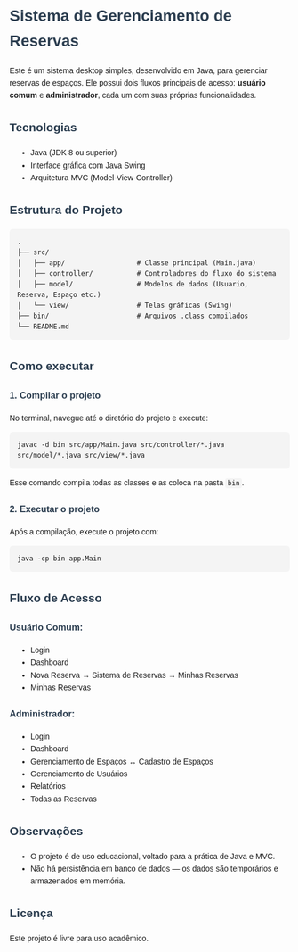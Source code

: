 <!DOCTYPE html>
<html lang="pt-br">
<head>
  <meta charset="UTF-8">
  <title>Sistema de Gerenciamento de Reservas</title>
  <style>
    body { font-family: Arial, sans-serif; line-height: 1.6; margin: 2em; }
    h1, h2, h3 { color: #2c3e50; }
    code { background: #f4f4f4; padding: 2px 4px; border-radius: 4px; }
    pre { background: #f4f4f4; padding: 1em; border-radius: 6px; overflow-x: auto; }
    ul { margin-left: 1em; }
  </style>
</head>
<body>

  <h1>Sistema de Gerenciamento de Reservas</h1>
  <p>Este é um sistema desktop simples, desenvolvido em Java, para gerenciar reservas de espaços. Ele possui dois fluxos principais de acesso: <strong>usuário comum</strong> e <strong>administrador</strong>, cada um com suas próprias funcionalidades.</p>

  <h2>Tecnologias</h2>
  <ul>
    <li>Java (JDK 8 ou superior)</li>
    <li>Interface gráfica com Java Swing</li>
    <li>Arquitetura MVC (Model-View-Controller)</li>
  </ul>

  <h2>Estrutura do Projeto</h2>
  <pre><code>.
├── src/
│   ├── app/                  # Classe principal (Main.java)
│   ├── controller/           # Controladores do fluxo do sistema
│   ├── model/                # Modelos de dados (Usuario, Reserva, Espaço etc.)
│   └── view/                 # Telas gráficas (Swing)
├── bin/                      # Arquivos .class compilados
└── README.md
</code></pre>

  <h2>Como executar</h2>

  <h3>1. Compilar o projeto</h3>
  <p>No terminal, navegue até o diretório do projeto e execute:</p>
  <pre><code>javac -d bin src/app/Main.java src/controller/*.java src/model/*.java src/view/*.java</code></pre>
  <p>Esse comando compila todas as classes e as coloca na pasta <code>bin</code>.</p>

  <h3>2. Executar o projeto</h3>
  <p>Após a compilação, execute o projeto com:</p>
  <pre><code>java -cp bin app.Main</code></pre>

  <h2>Fluxo de Acesso</h2>

  <h3>Usuário Comum:</h3>
  <ul>
    <li>Login</li>
    <li>Dashboard</li>
    <li>Nova Reserva → Sistema de Reservas → Minhas Reservas</li>
    <li>Minhas Reservas</li>
  </ul>

  <h3>Administrador:</h3>
  <ul>
    <li>Login</li>
    <li>Dashboard</li>
    <li>Gerenciamento de Espaços ↔ Cadastro de Espaços</li>
    <li>Gerenciamento de Usuários</li>
    <li>Relatórios</li>
    <li>Todas as Reservas</li>
  </ul>

  <h2>Observações</h2>
  <ul>
    <li>O projeto é de uso educacional, voltado para a prática de Java e MVC.</li>
    <li>Não há persistência em banco de dados — os dados são temporários e armazenados em memória.</li>
  </ul>

  <h2>Licença</h2>
  <p>Este projeto é livre para uso acadêmico.</p>

</body>
</html>
